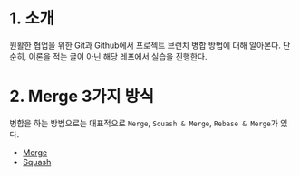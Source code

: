# 1. 소개

원활한 협업을 위한 Git과 Github에서 프로젝트 브랜치 병합 방법에 대해 알아본다.
단순히, 이론을 적는 글이 아닌 해당 레포에서 실습을 진행한다.

# 2. Merge 3가지 방식

병합을 하는 방법으로는 대표적으로 `Merge`, `Squash & Merge`, `Rebase & Merge`가 있다.

-   [Merge](./Merge.md)
-   [Squash](./Squash.md)
